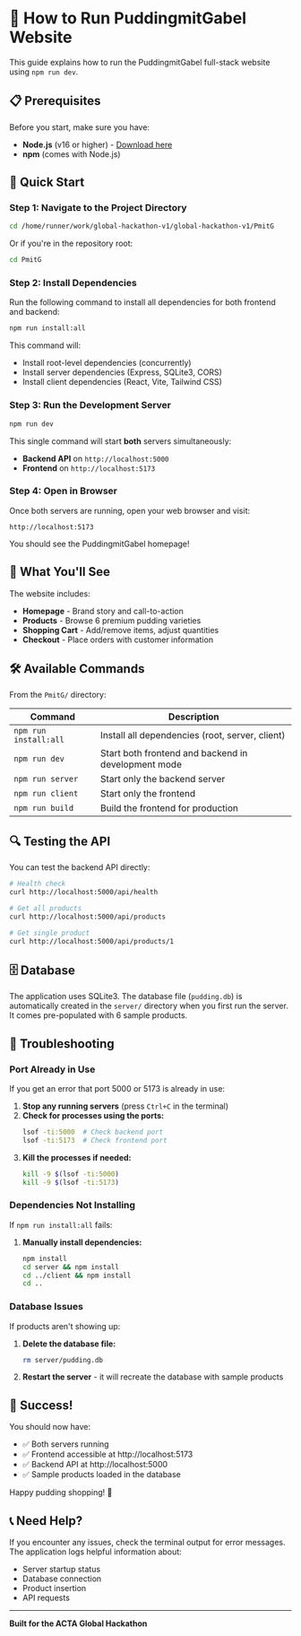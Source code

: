 # 🚀 How to Run PuddingmitGabel Website

This guide explains how to run the PuddingmitGabel full-stack website using `npm run dev`.

## 📋 Prerequisites

Before you start, make sure you have:
- **Node.js** (v16 or higher) - [Download here](https://nodejs.org/)
- **npm** (comes with Node.js)

## 🎯 Quick Start

### Step 1: Navigate to the Project Directory

```bash
cd /home/runner/work/global-hackathon-v1/global-hackathon-v1/PmitG
```

Or if you're in the repository root:

```bash
cd PmitG
```

### Step 2: Install Dependencies

Run the following command to install all dependencies for both frontend and backend:

```bash
npm run install:all
```

This command will:
- Install root-level dependencies (concurrently)
- Install server dependencies (Express, SQLite3, CORS)
- Install client dependencies (React, Vite, Tailwind CSS)

### Step 3: Run the Development Server

```bash
npm run dev
```

This single command will start **both** servers simultaneously:
- **Backend API** on `http://localhost:5000`
- **Frontend** on `http://localhost:5173`

### Step 4: Open in Browser

Once both servers are running, open your web browser and visit:

```
http://localhost:5173
```

You should see the PuddingmitGabel homepage!

## 🎨 What You'll See

The website includes:
- **Homepage** - Brand story and call-to-action
- **Products** - Browse 6 premium pudding varieties
- **Shopping Cart** - Add/remove items, adjust quantities
- **Checkout** - Place orders with customer information

## 🛠️ Available Commands

From the `PmitG/` directory:

| Command | Description |
|---------|-------------|
| `npm run install:all` | Install all dependencies (root, server, client) |
| `npm run dev` | Start both frontend and backend in development mode |
| `npm run server` | Start only the backend server |
| `npm run client` | Start only the frontend |
| `npm run build` | Build the frontend for production |

## 🔍 Testing the API

You can test the backend API directly:

```bash
# Health check
curl http://localhost:5000/api/health

# Get all products
curl http://localhost:5000/api/products

# Get single product
curl http://localhost:5000/api/products/1
```

## 🗄️ Database

The application uses SQLite3. The database file (`pudding.db`) is automatically created in the `server/` directory when you first run the server. It comes pre-populated with 6 sample products.

## 🚨 Troubleshooting

### Port Already in Use

If you get an error that port 5000 or 5173 is already in use:

1. **Stop any running servers** (press `Ctrl+C` in the terminal)
2. **Check for processes using the ports:**
   ```bash
   lsof -ti:5000  # Check backend port
   lsof -ti:5173  # Check frontend port
   ```
3. **Kill the processes if needed:**
   ```bash
   kill -9 $(lsof -ti:5000)
   kill -9 $(lsof -ti:5173)
   ```

### Dependencies Not Installing

If `npm run install:all` fails:

1. **Manually install dependencies:**
   ```bash
   npm install
   cd server && npm install
   cd ../client && npm install
   cd ..
   ```

### Database Issues

If products aren't showing up:

1. **Delete the database file:**
   ```bash
   rm server/pudding.db
   ```
2. **Restart the server** - it will recreate the database with sample products

## 🎉 Success!

You should now have:
- ✅ Both servers running
- ✅ Frontend accessible at http://localhost:5173
- ✅ Backend API at http://localhost:5000
- ✅ Sample products loaded in the database

Happy pudding shopping! 🍮

## 📞 Need Help?

If you encounter any issues, check the terminal output for error messages. The application logs helpful information about:
- Server startup status
- Database connection
- Product insertion
- API requests

---

**Built for the ACTA Global Hackathon**
